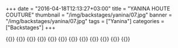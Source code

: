 +++
date = "2016-04-18T12:13:27+03:00"
title = "YANINA HOUTE COUTURE"
thumbnail = "/img/backstages/yanina/07.jpg"
banner = "/img/backstages/yanina/07.jpg"
tags = ["Yanina"]
categories = ["Backstages"]
+++

{{<mkimage src="/img/backstages/yanina/01.jpg">}}
{{<mkimage src="/img/backstages/yanina/02.jpg">}}
{{<mkimage src="/img/backstages/yanina/03.jpg">}}
{{<mkimage src="/img/backstages/yanina/04.jpg">}}
{{<mkimage src="/img/backstages/yanina/05.jpg">}}
{{<mkimage src="/img/backstages/yanina/06.jpg">}}
{{<mkimage src="/img/backstages/yanina/07.jpg">}}
{{<mkimage src="/img/backstages/yanina/08.jpg">}}
{{<mkimage src="/img/backstages/yanina/09.jpg">}}
{{<mkimage src="/img/backstages/yanina/10.jpg">}}
{{<mkimage src="/img/backstages/yanina/11.jpg">}}
{{<mkimage src="/img/backstages/yanina/12.jpg">}}
